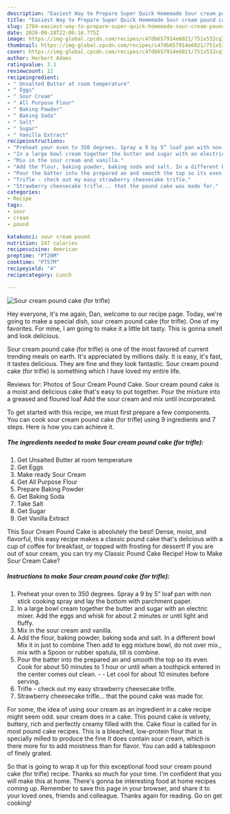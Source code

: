 ```yaml
---
description: "Easiest Way to Prepare Super Quick Homemade Sour cream pound cake (for trifle)"
title: "Easiest Way to Prepare Super Quick Homemade Sour cream pound cake (for trifle)"
slug: 1704-easiest-way-to-prepare-super-quick-homemade-sour-cream-pound-cake-for-trifle
date: 2020-09-28T22:08:16.775Z
image: https://img-global.cpcdn.com/recipes/c47db657914e6021/751x532cq70/sour-cream-pound-cake-for-trifle-recipe-main-photo.jpg
thumbnail: https://img-global.cpcdn.com/recipes/c47db657914e6021/751x532cq70/sour-cream-pound-cake-for-trifle-recipe-main-photo.jpg
cover: https://img-global.cpcdn.com/recipes/c47db657914e6021/751x532cq70/sour-cream-pound-cake-for-trifle-recipe-main-photo.jpg
author: Herbert Adams
ratingvalue: 3.1
reviewcount: 12
recipeingredient:
- " Unsalted Butter at room temperature"
- " Eggs"
- " Sour Cream"
- " All Purpose Flour"
- " Baking Powder"
- " Baking Soda"
- " Salt"
- " Sugar"
- " Vanilla Extract"
recipeinstructions:
- "Preheat your oven to 350 degrees. Spray a 9 by 5” loaf pan with non stick cooking spray and lay the bottom with parchment paper."
- "In a large bowl cream together the butter and sugar with an electric mixer. Add the eggs and whisk for about 2 minutes or until light and fluffy."
- "Mix in the sour cream and vanilla."
- "Add the flour, baking powder, baking soda and salt. In a different bowl Mix it in just to combine Then add to egg mixture bowl, do not over mix., mix with a Spoon or rubber spatula, till is combine."
- "Pour the batter into the prepared an and smooth the top so its even. Cook for about 50 minutes to 1 hour or until when a toothpick entered in the center comes out clean.  Let cool for about 10 minutes before serving."
- "Trifle - check out my easy strawberry cheesecake trifle."
- "Strawberry cheesecake trifle... that the pound cake was made for."
categories:
- Recipe
tags:
- sour
- cream
- pound

katakunci: sour cream pound 
nutrition: 247 calories
recipecuisine: American
preptime: "PT20M"
cooktime: "PT57M"
recipeyield: "4"
recipecategory: Lunch

---
```



![Sour cream pound cake (for trifle)](https://img-global.cpcdn.com/recipes/c47db657914e6021/751x532cq70/sour-cream-pound-cake-for-trifle-recipe-main-photo.jpg)

Hey everyone, it's me again, Dan, welcome to our recipe page. Today, we're going to make a special dish, sour cream pound cake (for trifle). One of my favorites. For mine, I am going to make it a little bit tasty. This is gonna smell and look delicious.

Sour cream pound cake (for trifle) is one of the most favored of current trending meals on earth. It's appreciated by millions daily. It is easy, it's fast, it tastes delicious. They are fine and they look fantastic. Sour cream pound cake (for trifle) is something which I have loved my entire life.

Reviews for: Photos of Sour Cream Pound Cake. Sour cream pound cake is a moist and delicious cake that&#39;s easy to put together. Pour the mixture into a greased and floured loaf Add the sour cream and mix until incorporated.


To get started with this recipe, we must first prepare a few components. You can cook sour cream pound cake (for trifle) using 9 ingredients and 7 steps. Here is how you can achieve it.

<!--inarticleads1-->

##### The ingredients needed to make Sour cream pound cake (for trifle):

1. Get  Unsalted Butter at room temperature
1. Get  Eggs
1. Make ready  Sour Cream
1. Get  All Purpose Flour
1. Prepare  Baking Powder
1. Get  Baking Soda
1. Take  Salt
1. Get  Sugar
1. Get  Vanilla Extract


This Sour Cream Pound Cake is absolutely the best! Dense, moist, and flavorful, this easy recipe makes a classic pound cake that&#39;s delicious with a cup of coffee for breakfast, or topped with frosting for dessert! If you are out of sour cream, you can try my Classic Pound Cake Recipe! How to Make Sour Cream Cake? 

<!--inarticleads2-->

##### Instructions to make Sour cream pound cake (for trifle):

1. Preheat your oven to 350 degrees. Spray a 9 by 5” loaf pan with non stick cooking spray and lay the bottom with parchment paper.
1. In a large bowl cream together the butter and sugar with an electric mixer. Add the eggs and whisk for about 2 minutes or until light and fluffy.
1. Mix in the sour cream and vanilla.
1. Add the flour, baking powder, baking soda and salt. In a different bowl Mix it in just to combine Then add to egg mixture bowl, do not over mix., mix with a Spoon or rubber spatula, till is combine.
1. Pour the batter into the prepared an and smooth the top so its even. Cook for about 50 minutes to 1 hour or until when a toothpick entered in the center comes out clean. -  - Let cool for about 10 minutes before serving.
1. Trifle - check out my easy strawberry cheesecake trifle.
1. Strawberry cheesecake trifle... that the pound cake was made for.


For some, the idea of using sour cream as an ingredient in a cake recipe might seem odd. sour cream does in a cake. This pound cake is velvety, buttery, rich and perfectly creamy filled with the. Cake flour is called for in most pound cake recipes. This is a bleached, low-protein flour that is specially milled to produce the fine It does contain sour cream, which is there more for to add moistness than for flavor. You can add a tablespoon of finely grated. 

So that is going to wrap it up for this exceptional food sour cream pound cake (for trifle) recipe. Thanks so much for your time. I'm confident that you will make this at home. There's gonna be interesting food at home recipes coming up. Remember to save this page in your browser, and share it to your loved ones, friends and colleague. Thanks again for reading. Go on get cooking!
